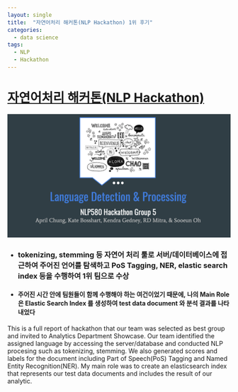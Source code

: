 ```yaml
---
layout: single
title:  "자연어처리 해커톤(NLP Hackathon) 1위 후기"
categories:
  - data science
tags:
  - NLP
  - Hackathon
---
```


# [자연어처리 해커톤(NLP Hackathon)](https://github.com/sooeun67/NLP/blob/master/Hackathon.pdf)

![hackathon](/assets/img/nlp-hackathon.jpeg)

- ### tokenizing, stemming 등 자연어 처리 툴로 서버/데이터베이스에 접근하여 주어진 언어를 탐색하고 PoS Tagging, NER, elastic search index 등을 수행하여 1위 팀으로 수상

- #### 주어진 시간 안에 팀원들이 함께 수행해야 하는 여건이었기 때문에, 나의 Main Role 은 Elastic Search Index 를 생성하여 test data document 와 분석 결과를 나타내었다

This is a full report of hackathon that our team was selected as best group and invited to Analytics Department Showcase. Our team identified the assigned language by accessing the server/database and conducted NLP procesing such as tokenizing, stemming. We also generated scores and labels for the document including Part of Speech(PoS) Tagging and Named Entity Recognition(NER). My main role was to create an elasticsearch index that represents our test data documents and includes the result of our analytic.